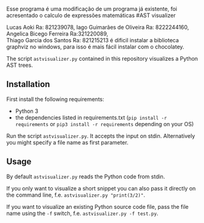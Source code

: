 Esse programa é uma modificação de um programa já existente, foi acresentado o calculo de expressões matemáticas
#AST visualizer

Lucas Aoki Ra: 821239078,
Iago Guimarães de Oliveira Ra: 8222244160, 
Angelica Bicego Ferreira Ra:321220089,  
Thiago Garcia dos Santos Ra: 821215213
é dificil instalar a biblioteca graphviz no windows, para isso é mais fácil instalar com o chocolatey.

The script `astvisualizer.py` contained in this repository visualizes a Python AST trees.

## Installation

First install the following requirements:
  * Python 3
  * the dependencies listed in requirements.txt (`pip install -r requirements` or `pip3 install -r requirements` depending on your OS)

Run the script `astvisualizer.py`. It accepts the input on stdin. Alternatively you might specify a file name as first parameter.

## Usage

By default `astvisualizer.py` reads the Python code from stdin. 

If you only want to visualize a short snippet you can also pass it directly on the command line, f.e. `astvisualizer.py "print(3/2)"`.

If you want to visualize an existing Python source code file, pass the file name using the `-f` switch, f.e. `astvisualizer.py -f test.py`.
